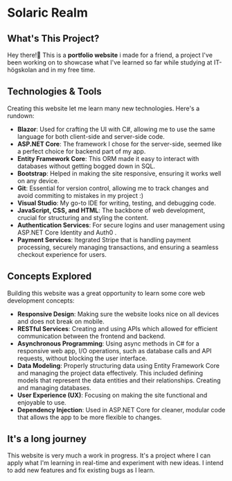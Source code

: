 # Solaric Realm

## What's This Project?
Hey there!👋 This is a **portfolio website** i made for a friend, a project I've been working on to showcase what I've learned so far while studying at IT-högskolan and in my free time.

## Technologies & Tools
Creating this website let me learn many new technologies. Here's a rundown:

- **Blazor**: Used for crafting the UI with C#, allowing me to use the same language for both client-side and server-side code.
- **ASP.NET Core**: The framework I chose for the server-side, seemed like a perfect choice for backend part of my app.
- **Entity Framework Core**: This ORM made it easy to interact with databases without getting bogged down in SQL.
- **Bootstrap**: Helped in making the site responsive, ensuring it works well on any device.
- **Git**: Essential for version control, allowing me to track changes and avoid commiting to mistakes in my project :)
- **Visual Studio**: My go-to IDE for writing, testing, and debugging code.
- **JavaScript, CSS, and HTML**: The backbone of web development, crucial for structuring and styling the content.
- **Authentication Services**: For secure logins and user management using  ASP.NET Core Identity and Auth0 .
- **Payment Services**: Itegrated Stripe that is handling payment processing, securely managing transactions, and ensuring a seamless checkout experience for users.
 
## Concepts Explored
Building this website was a great opportunity to learn some core web development concepts:

- **Responsive Design**: Making sure the website looks nice on all devices and does not break on mobile.
- **RESTful Services**: Creating and using APIs which allowed for efficient communication between the frontend and backend.
- **Asynchronous Programming**: Using async methods in C# for a responsive web app, I/O operations, such as database calls and API requests, without blocking the user interface.
- **Data Modeling**: Properly structuring data using Entity Framework Core and managing the project data effectively. This included defining models that represent the data entities and their relationships. Creating and managing databases.
- **User Experience (UX)**: Focusing on making the site functional and enjoyable to use.
- **Dependency Injection**: Used in ASP.NET Core for cleaner, modular code that allows the app to be more flexible to changes.

## It's a long journey
This website is very much a work in progress. It's a project where I can apply what I'm learning in real-time and experiment with new ideas. I intend to add new features and fix existing bugs as I learn.
